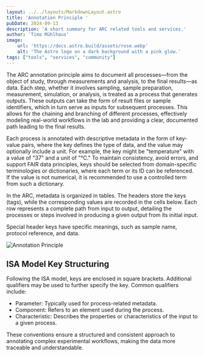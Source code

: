 ```yaml
---
layout: ../../layouts/MarkdownLayout.astro
title: 'Annotation Principle '
pubDate: 2024-09-13
description: 'A short summary for ARC related tools and services.'
author: 'Timo Mühlhaus'
image:
    url: 'https://docs.astro.build/assets/rose.webp'
    alt: 'The Astro logo on a dark background with a pink glow.'
tags: ["tools", "services", "community"]
---
```


The ARC annotation principle aims to document all processes—from the object of study, through measurements and analysis, to the final results—as data. Each step, whether it involves sampling, sample preparation, measurement, simulation, or analysis, is treated as a process that generates outputs. These outputs can take the form of result files or sample identifiers, which in turn serve as inputs for subsequent processes. This allows for the chaining and branching of different processes, effectively modeling real-world workflows in the lab and providing a clear, documented path leading to the final results. 

Each process is annotated with descriptive metadata in the form of key-value pairs, where the key defines the type of data, and the value may optionally include a unit. For example, the key might be "temperature" with a value of "37" and a unit of "°C." To maintain consistency, avoid errors, and support FAIR data principles, keys should be selected from domain-specific terminologies or dictionaries, where each term or its ID can be referenced. If the value is not numerical, it is recommended to use a controlled term from such a dictionary. 

In the ARC, metadata is organized in tables. The headers store the keys (tags), while the corresponding values are recorded in the cells below. Each row represents a complete path from input to output, detailing the processes or steps involved in producing a given output from its initial input. 

Special header keys have specific meanings, such as sample name, protocol reference, and data.

![Annotation Principle](/astro-poc/annotation-principle-figure-1.png)

## ISA Model Key Structuring 

Following the ISA model, keys are enclosed in square brackets. Additional qualifiers may be used to further specify the key. Common qualifiers include: 

- Parameter: Typically used for process-related metadata. 
- Component: Refers to an element used during the process. 
- Characteristic: Describes the properties or characteristics of the input to a given process. 

These conventions ensure a structured and consistent approach to annotating complex experimental workflows, making the data more traceable and understandable. 